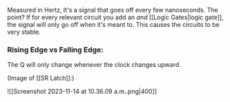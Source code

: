 Measured in Hertz, It's a signal that goes off every few nanoseconds. The point? If for every relevant circuit you add an *and* [[Logic Gates|logic gate]], the signal will only go off when it's meant to. This causes the circuits to be very stable. 

### Rising Edge vs Falling Edge:
The Q will only change whenever the clock changes upward. 

(Image of [[SR Latch]]:)

![[Screenshot 2023-11-14 at 10.36.09 a.m..png|400]]

